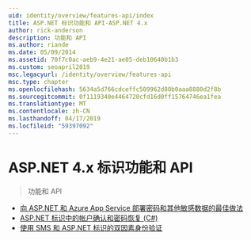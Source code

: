 ```yaml
---
uid: identity/overview/features-api/index
title: ASP.NET 标识功能和 API-ASP.NET 4.x
author: rick-anderson
description: 功能和 API
ms.author: riande
ms.date: 05/09/2014
ms.assetid: 70f7c0ac-aeb9-4e21-ae05-deb10640b1b3
ms.custom: seoapril2019
msc.legacyurl: /identity/overview/features-api
msc.type: chapter
ms.openlocfilehash: 5634a5d766cdceffc509962d80b0aaa8880d2f8b
ms.sourcegitcommit: 0f1119340e4464720cfd16d0ff15764746ea1fea
ms.translationtype: MT
ms.contentlocale: zh-CN
ms.lasthandoff: 04/17/2019
ms.locfileid: "59397092"
---
```

# <a name="aspnet-4x-identity-features--api"></a>ASP.NET 4.x 标识功能和 API

> 功能和 API


- [向 ASP.NET 和 Azure App Service 部署密码和其他敏感数据的最佳做法](best-practices-for-deploying-passwords-and-other-sensitive-data-to-aspnet-and-azure.md)
- [ASP.NET 标识中的帐户确认和密码恢复 (C#)](account-confirmation-and-password-recovery-with-aspnet-identity.md)
- [使用 SMS 和 ASP.NET 标识的双因素身份验证](two-factor-authentication-using-sms-and-email-with-aspnet-identity.md)
